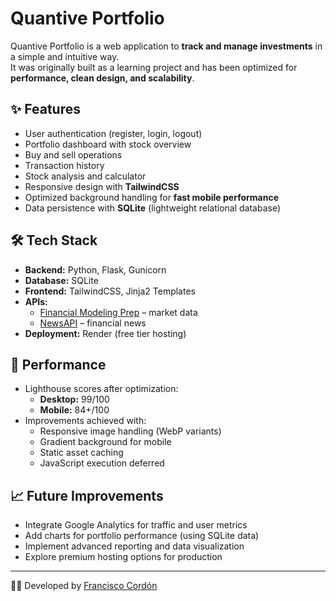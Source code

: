 # Quantive Portfolio

Quantive Portfolio is a web application to **track and manage investments** in a simple and intuitive way.  
It was originally built as a learning project and has been optimized for **performance, clean design, and scalability**.

## ✨ Features
- User authentication (register, login, logout)
- Portfolio dashboard with stock overview
- Buy and sell operations
- Transaction history
- Stock analysis and calculator
- Responsive design with **TailwindCSS**
- Optimized background handling for **fast mobile performance**
- Data persistence with **SQLite** (lightweight relational database)

## 🛠️ Tech Stack
- **Backend:** Python, Flask, Gunicorn
- **Database:** SQLite
- **Frontend:** TailwindCSS, Jinja2 Templates
- **APIs:** 
  - [Financial Modeling Prep](https://financialmodelingprep.com/developer/docs/) – market data
  - [NewsAPI](https://newsapi.org/) – financial news
- **Deployment:** Render (free tier hosting)

## 🚀 Performance
- Lighthouse scores after optimization:
  - **Desktop:** 99/100
  - **Mobile:** 84+/100
- Improvements achieved with:
  - Responsive image handling (WebP variants)
  - Gradient background for mobile
  - Static asset caching
  - JavaScript execution deferred

## 📈 Future Improvements
- Integrate Google Analytics for traffic and user metrics
- Add charts for portfolio performance (using SQLite data)
- Implement advanced reporting and data visualization
- Explore premium hosting options for production

---

👨‍💻 Developed by [Francisco Cordón](https://github.com/tu-usuario)

